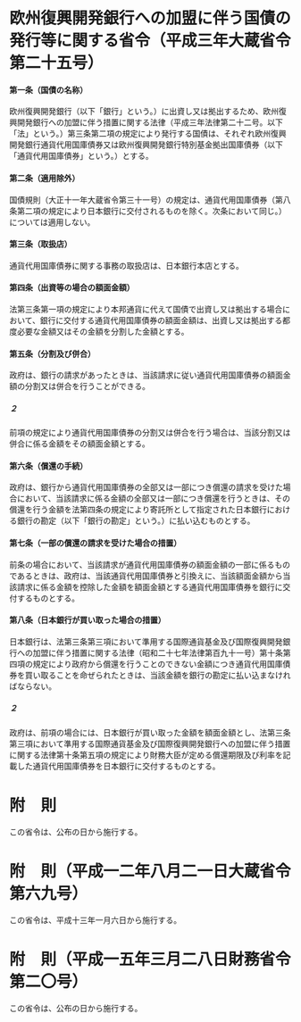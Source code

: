 # 欧州復興開発銀行への加盟に伴う国債の発行等に関する省令（平成三年大蔵省令第二十五号）
#### 第一条（国債の名称）
欧州復興開発銀行（以下「銀行」という。）に出資し又は拠出するため、欧州復興開発銀行への加盟に伴う措置に関する法律（平成三年法律第二十二号。以下「法」という。）第三条第二項の規定により発行する国債は、それぞれ欧州復興開発銀行通貨代用国庫債券又は欧州復興開発銀行特別基金拠出国庫債券（以下「通貨代用国庫債券」という。）とする。
#### 第二条（適用除外）
国債規則（大正十一年大蔵省令第三十一号）の規定は、通貨代用国庫債券（第八条第二項の規定により日本銀行に交付されるものを除く。次条において同じ。）については適用しない。
#### 第三条（取扱店）
通貨代用国庫債券に関する事務の取扱店は、日本銀行本店とする。
#### 第四条（出資等の場合の額面金額）
法第三条第一項の規定により本邦通貨に代えて国債で出資し又は拠出する場合において、銀行に交付する通貨代用国庫債券の額面金額は、出資し又は拠出する都度必要な金額又はその金額を分割した金額とする。
#### 第五条（分割及び併合）
政府は、銀行の請求があったときは、当該請求に従い通貨代用国庫債券の額面金額の分割又は併合を行うことができる。
##### ２
前項の規定により通貨代用国庫債券の分割又は併合を行う場合は、当該分割又は併合に係る金額をその額面金額とする。
#### 第六条（償還の手続）
政府は、銀行から通貨代用国庫債券の全部又は一部につき償還の請求を受けた場合において、当該請求に係る金額の全部又は一部につき償還を行うときは、その償還を行う金額を法第四条の規定により寄託所として指定された日本銀行における銀行の勘定（以下「銀行の勘定」という。）に払い込むものとする。
#### 第七条（一部の償還の請求を受けた場合の措置）
前条の場合において、当該請求が通貨代用国庫債券の額面金額の一部に係るものであるときは、政府は、当該通貨代用国庫債券と引換えに、当該額面金額から当該請求に係る金額を控除した金額を額面金額とする通貨代用国庫債券を銀行に交付するものとする。
#### 第八条（日本銀行が買い取った場合の措置）
日本銀行は、法第三条第三項において準用する国際通貨基金及び国際復興開発銀行への加盟に伴う措置に関する法律（昭和二十七年法律第百九十一号）第十条第四項の規定により政府から償還を行うことのできない金額につき通貨代用国庫債券を買い取ることを命ぜられたときは、当該金額を銀行の勘定に払い込まなければならない。
##### ２
政府は、前項の場合には、日本銀行が買い取った金額を額面金額とし、法第三条第三項において準用する国際通貨基金及び国際復興開発銀行への加盟に伴う措置に関する法律第十条第五項の規定により財務大臣が定める償還期限及び利率を記載した通貨代用国庫債券を日本銀行に交付するものとする。
# 附　則
この省令は、公布の日から施行する。
# 附　則（平成一二年八月二一日大蔵省令第六九号）
この省令は、平成十三年一月六日から施行する。
# 附　則（平成一五年三月二八日財務省令第二〇号）
この省令は、公布の日から施行する。
